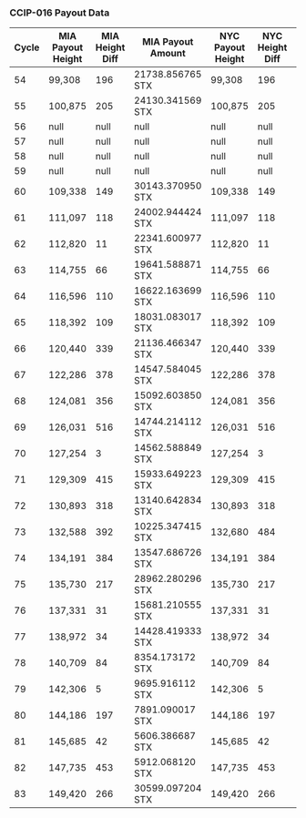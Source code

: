 ### CCIP-016 Payout Data
| Cycle | MIA Payout Height | MIA Height Diff | MIA Payout Amount | NYC Payout Height | NYC Height Diff | NYC Payout Amount |
| --- | --- | --- | --- | --- | --- | --- |
| 54 | 99,308 | 196 | 21738.856765 STX | 99,308 | 196 | 32957.636028 STX |
| 55 | 100,875 | 205 | 24130.341569 STX | 100,875 | 205 | 36583.295214 STX |
| 56 | null | null | null | null | null | null |
| 57 | null | null | null | null | null | null |
| 58 | null | null | null | null | null | null |
| 59 | null | null | null | null | null | null |
| 60 | 109,338 | 149 | 30143.370950 STX | 109,338 | 149 | 45695.032162 STX |
| 61 | 111,097 | 118 | 24002.944424 STX | 111,097 | 118 | 36386.519532 STX |
| 62 | 112,820 | 11 | 22341.600977 STX | 112,820 | 11 | 33867.164794 STX |
| 63 | 114,755 | 66 | 19641.588871 STX | 114,755 | 66 | 29773.591836 STX |
| 64 | 116,596 | 110 | 16622.163699 STX | 116,596 | 110 | 25195.947330 STX |
| 65 | 118,392 | 109 | 18031.083017 STX | 118,392 | 109 | 27330.659232 STX |
| 66 | 120,440 | 339 | 21136.466347 STX | 120,440 | 339 | 32036.545780 STX |
| 67 | 122,286 | 378 | 14547.584045 STX | 122,286 | 378 | 22049.542417 STX |
| 68 | 124,081 | 356 | 15092.603850 STX | 124,081 | 356 | 22875.310501 STX |
| 69 | 126,031 | 516 | 14744.214112 STX | 126,031 | 516 | 22346.829090 STX |
| 70 | 127,254 | 3 | 14562.588849 STX | 127,254 | 3 | 22070.459358 STX |
| 71 | 129,309 | 415 | 15933.649223 STX | 129,309 | 415 | 24147.184987 STX |
| 72 | 130,893 | 318 | 13140.642834 STX | 130,893 | 318 | 19913.782531 STX |
| 73 | 132,588 | 392 | 10225.347415 STX | 132,680 | 484 | 15495.109117 STX |
| 74 | 134,191 | 384 | 13547.686726 STX | 134,191 | 384 | 20528.917568 STX |
| 75 | 135,730 | 217 | 28962.280296 STX | 135,730 | 217 | 43886.090272 STX |
| 76 | 137,331 | 31 | 15681.210555 STX | 137,331 | 31 | 23761.013666 STX |
| 77 | 138,972 | 34 | 14428.419333 STX | 138,972 | 34 | 21862.239159 STX |
| 78 | 140,709 | 84 | 8354.173172 STX | 140,709 | 84 | 12658.202794 STX |
| 79 | 142,306 | 5 | 9695.916112 STX | 142,306 | 5 | 14691.143091 STX |
| 80 | 144,186 | 197 | 7891.090017 STX | 144,186 | 197 | 11956.403387 STX |
| 81 | 145,685 | 42 | 5606.386687 STX | 145,685 | 42 | 8494.571191 STX |
| 82 | 147,735 | 453 | 5912.068120 STX | 147,735 | 453 | 8958.011022 STX |
| 83 | 149,420 | 266 | 30599.097204 STX | 149,420 | 266 | 46365.579712 STX |